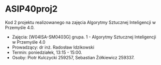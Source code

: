 # ASIP40proj2
Kod 2 projektu realizowanego na zajęcia Algorytmy Sztucznej Inteligencji
w Przemyśle 4.0. 


* Zajęcia: [W04ISA-SM0403G] grupa. 1 - Algorytmy Sztucznej Inteligencji
w Przemyśle 4.0
* Prowadzący: dr inż. Radosław Idzikowski
* Termin: poniedziałek, 13:15 - 15:00.
* Osoby: Piotr Kulczycki 259257, Sebastian Żółkiewicz 259337.
